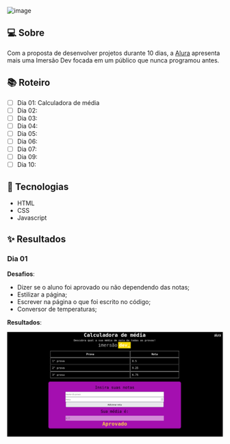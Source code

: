 ![image](https://user-images.githubusercontent.com/62822641/112687441-4328a180-8e56-11eb-8ee6-e6b72c51aa1c.png)

 ## 💻 Sobre
 
 Com a proposta de desenvolver projetos durante 10 dias, a [Alura](https://www.alura.com.br) apresenta mais uma Imersão Dev focada em um público que nunca programou antes.
 
 ## 📚 Roteiro

- [ ] Dia 01: Calculadora de média
- [ ] Dia 02: 
- [ ] Dia 03: 
- [ ] Dia 04:
- [ ] Dia 05:
- [ ] Dia 06:
- [ ] Dia 07:
- [ ] Dia 09:
- [ ] Dia 10:
  
## 📝 Tecnologias

- HTML
- CSS
- Javascript

## ✨ Resultados

### Dia 01

**Desafios**: 
- Dizer se o aluno foi aprovado ou não dependendo das notas;
- Estilizar a página;
- Escrever na página o que foi escrito no código;
- Conversor de temperaturas;

**Resultados**:

![Calculadora de média](dia-01/images/dia-01.png)
